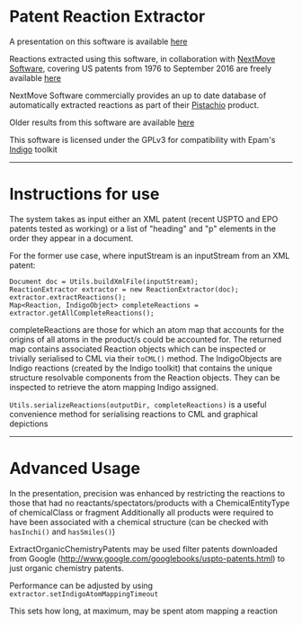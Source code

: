 # Patent Reaction Extractor

A presentation on this software is available [here](https://www.slideshare.net/dan2097/automated-extraction-of-reactions-from-the-patent-literature)

Reactions extracted using this software, in collaboration with [NextMove Software](https://www.nextmovesoftware.com/), covering US patents from 1976 to September 2016 are freely available [here](https://figshare.com/articles/Chemical_reactions_from_US_patents_1976-Sep2016_/5104873)

NextMove Software commercially provides an up to date database of automatically extracted reactions as part of their [Pistachio](https://www.nextmovesoftware.com/pistachio.html) product.

Older results from this software are available [here](https://figshare.com/articles/Legacy_reaction_extraction_data_1976-2013_/12084729)

This software is licensed under the GPLv3 for compatibility with Epam's [Indigo](https://lifescience.opensource.epam.com/indigo/) toolkit

---

# Instructions for use

The system takes as input either an XML patent (recent USPTO and EPO patents tested as working) or 
a list of "heading" and "p" elements in the order they appear in a document.

For the former use case, where inputStream is an inputStream from an XML patent:

```
Document doc = Utils.buildXmlFile(inputStream);
ReactionExtractor extractor = new ReactionExtractor(doc);
extractor.extractReactions();
Map<Reaction, IndigoObject> completeReactions = extractor.getAllCompleteReactions();
```

completeReactions are those for which an atom map that accounts for the origins of all atoms in the product/s could be accounted for.
The returned map contains associated Reaction objects which can be inspected or trivially serialised to CML via their `toCML()` method.
The IndigoObjects are Indigo reactions (created by the Indigo toolkit) that contains the unique structure resolvable components from the Reaction objects.
They can be inspected to retrieve the atom mapping Indigo assigned.

`Utils.serializeReactions(outputDir, completeReactions)` is a useful convenience method for serialising reactions to CML and graphical depictions

---
# Advanced Usage

In the presentation, precision was enhanced by restricting the reactions to those that had no reactants/spectators/products with a ChemicalEntityType of chemicalClass or fragment
Additionally all products were required to have been associated with a chemical structure (can be checked with `hasInchi()` and `hasSmiles()`)

ExtractOrganicChemistryPatents may be used filter patents downloaded from Google (http://www.google.com/googlebooks/uspto-patents.html) to just organic chemistry patents.

Performance can be adjusted by using `extractor.setIndigoAtomMappingTimeout`

This sets how long, at maximum, may be spent atom mapping a reaction
